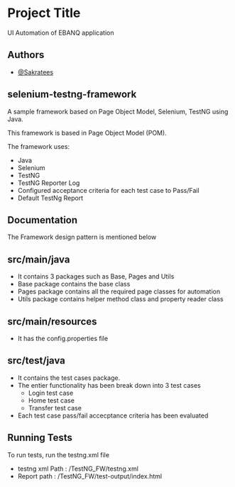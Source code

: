 
# Project Title

UI Automation of EBANQ application
## Authors

- [@Sakratees](https://github.com/Sakratees)


## selenium-testng-framework

A sample framework based on Page Object Model, Selenium, TestNG using Java.

This framework is based in Page Object Model (POM).

The framework uses:

- Java
- Selenium
- TestNG
- TestNG Reporter Log
- Configured acceptance criteria for each test case to Pass/Fail
- Default TestNg Report


## Documentation

The Framework design pattern is mentioned below

## src/main/java

- It contains 3 packages such as Base, Pages and Utils
- Base package contains the base class
- Pages package contains all the required page classes for automation
- Utils package contains helper method class and property reader class

## src/main/resources

- It has the config.properties file

## src/test/java

- It contains the test cases package.
- The entier functionality has been break down into 3 test cases
    - Login test case
    - Home test case
    - Transfer test case
- Each test case pass/fail accecptance criteria has been evaluated


## Running Tests

To run tests, run the testng.xml file

- testng xml Path : /TestNG_FW/testng.xml
- Report path : /TestNG_FW/test-output/index.html
